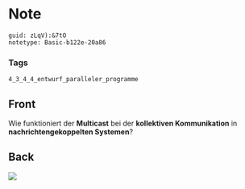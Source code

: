 # Note
```
guid: zLqV):&7tO
notetype: Basic-b122e-20a86
```

### Tags
```
4_3_4_4_entwurf_paralleler_programme
```

## Front
Wie funktioniert der <b>Multicast</b> bei der <b>kollektiven
Kommunikation</b> in <b>nachrichtengekoppelten Systemen</b>?

## Back
<img src="paste-7c848c46401a3187417289cb09f21b1e21a1bec0.jpg">
